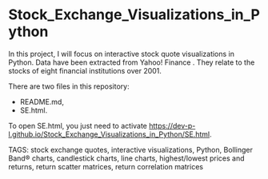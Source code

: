 # Stock_Exchange_Visualizations_in_Python

In this project, I will focus on interactive stock quote visualizations in Python. Data have been extracted from Yahoo! Finance . They relate to the stocks of eight financial institutions over 2001. 

There are two files in this repository:
* README.md,
* SE.html.

To open SE.html, you just need to activate https://dev-p-l.github.io/Stock_Exchange_Visualizations_in_Python/SE.html.

TAGS: stock exchange quotes, interactive visualizations, Python, Bollinger Band® charts, candlestick charts, line charts, highest/lowest prices and returns, return scatter matrices, return correlation matrices
